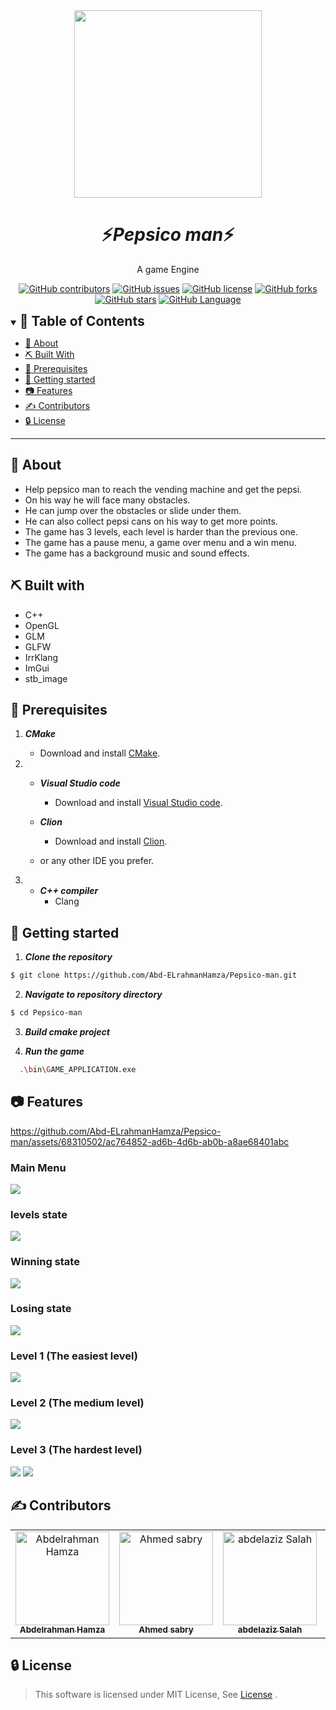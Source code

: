 <div align="center">
<img height="300" src="./images/banner.jpg">
</div>
<div align="center">
    <h1 align='center'>⚡️<i>Pepsico man</i>⚡️</h1>
    <p> A game Engine </p>
</div>

<div align="center">

[![GitHub contributors](https://img.shields.io/github/contributors/Abd-ELrahmanHamza/Pepsico-man)](https://github.com/Abd-ELrahmanHamza/Pepsico-man/contributors)
[![GitHub issues](https://img.shields.io/github/issues/Abd-ELrahmanHamza/Pepsico-man)](https://github.com/Abd-ELrahmanHamza/Pepsico-man/issues)
[![GitHub license](https://img.shields.io/github/license/Abd-ELrahmanHamza/Pepsico-man)](https://github.com/Abd-ELrahmanHamza/Pepsico-man/blob/master/LICENSE)
[![GitHub forks](https://img.shields.io/github/forks/Abd-ELrahmanHamza/Pepsico-man)](https://github.com/Abd-ELrahmanHamza/Pepsico-man/network)
[![GitHub stars](https://img.shields.io/github/stars/Abd-ELrahmanHamza/Pepsico-man)](https://github.com/Abd-ELrahmanHamza/Pepsico-man/stargazers)
[![GitHub Language](https://img.shields.io/github/languages/top/Abd-ELrahmanHamza/Pepsico-man)](https://img.shields.io/github/languages/count/Abd-ELrahmanHamza/Pepsico-man)

</div>

<details open="open">
<summary>
<h2 style="display:inline">📝 Table of Contents</h2>
</summary>

- [📑 About](#about)
- [⛏️ Built With](#built-with)
- [📃 Prerequisites ](#Prerequisites)
- [🏁 Getting started](#getting-started)
- [📷 Features](#features)
- [✍️ Contributors](#contributors)
- [🔒 License](#license)

</details>

---

## 📑 About

- Help pepsico man to reach the vending machine and get the pepsi.
- On his way he will face many obstacles.
- He can jump over the obstacles or slide under them.
- He can also collect pepsi cans on his way to get more points.
- The game has 3 levels, each level is harder than the previous one.
- The game has a pause menu, a game over menu and a win menu.
- The game has a background music and sound effects.

## ⛏️ Built with

- C++
- OpenGL
- GLM
- GLFW
- IrrKlang
- ImGui
- stb_image

## 📃 Prerequisites

1. **_CMake_**

   - Download and install [CMake](https://cmake.org/download/).

2. - **_Visual Studio code_**

     - Download and install [Visual Studio code](https://code.visualstudio.com/Download).

   - **_Clion_**

     - Download and install [Clion](https://www.jetbrains.com/clion/download/).

   - or any other IDE you prefer.

3. - **_C++ compiler_**
     - Clang

## 🏁 Getting started

1. **_Clone the repository_**

```sh
$ git clone https://github.com/Abd-ELrahmanHamza/Pepsico-man.git
```

2. **_Navigate to repository directory_**

```sh
$ cd Pepsico-man
```

3. **_Build cmake project_**

4. **_Run the game_**

```sh
  .\bin\GAME_APPLICATION.exe
```

## 📷 Features

https://github.com/Abd-ELrahmanHamza/Pepsico-man/assets/68310502/ac764852-ad6b-4d6b-ab0b-a8ae68401abc

### Main Menu

<img src="./images/main menu.jpg"/>

### levels state

<img src="./images/levels.png"/>

### Winning state

<img src="./images/win.png"/>

### Losing state

<img src="./images/lose.png"/>

### Level 1 (The easiest level)

<img src="./images/easy.png"/>

### Level 2 (The medium level)

<img src="./images/medium.png"/>

### Level 3 (The hardest level)

<img src="./images/hard.png"/>
<img src="./images/hard2.png"/>

## ✍️ Contributors

<table>
  <tr>

<td align="center">
<a href="https://github.com/Abd-ELrahmanHamza" target="_black">
<img src="https://avatars.githubusercontent.com/u/68310502?v=4" width="150px;" alt="Abdelrahman Hamza"/><br /><sub><b>Abdelrahman Hamza</b></sub></a><br />
</td>

<td align="center">
<a href="https://github.com/Ahmedsabry11" target="_black">
<img src="https://avatars.githubusercontent.com/u/75908511?v=4" width="150px;" alt="Ahmed sabry"/><br /><sub><b>Ahmed sabry</b></sub></a><br />
</td>

<td align="center">
<a href="https://github.com/abdelazizSalah" target="_black">
<img src="https://avatars.githubusercontent.com/u/71516308?v=4" width="150px;" alt="abdelaziz Salah"/><br /><sub><b>abdelaziz Salah</b></sub></a><br />
</td>

<td align="center">
<a href="https://github.com/ahmedmadbouly186" target="_black">
<img src="https://avatars.githubusercontent.com/u/66012617?v=4" width="150px;" alt="ahmed madbouly"/><br /><sub><b>ahmed madbouly</b></sub></a><br />
</td>
</tr>
</table>

## 🔒 License <a name = "license"></a>

> This software is licensed under MIT License, See [License](./LICENSE) .
